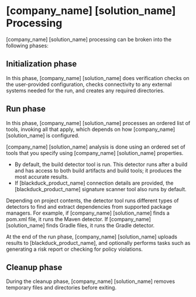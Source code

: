 # [company_name] [solution_name] Processing

[company_name] [solution_name] processing can be broken into the following phases:

## Initialization phase

In this phase, [company_name] [solution_name] does verification checks on the user-provided configuration, checks connectivity to any external systems needed for the run, and creates any required directories.

## Run phase

In this phase, [company_name] [solution_name] processes an ordered list of tools, invoking all that apply, which depends on how [company_name] [solution_name] is configured.

[company_name] [solution_name] analysis is done using an ordered set of tools that you specify using [company_name] [solution_name] properties.

* By default, the build detector tool is run. This detector runs after a build and has access to both build artifacts and build tools; it produces the most accurate results.
* If [blackduck_product_name] connection details are provided, the [blackduck_product_name] signature scanner tool also runs by default.

Depending on project contents, the detector tool runs different types of detectors to find and extract dependencies from supported package managers. For example, if [company_name] [solution_name] finds a pom.xml file, it runs the Maven detector. If [company_name] [solution_name] finds Gradle files, it runs the Gradle detector.

At the end of the run phase, [company_name] [solution_name] uploads results to [blackduck_product_name], and optionally performs tasks such as generating a risk report or checking for policy violations.

## Cleanup phase

During the cleanup phase, [company_name] [solution_name] removes temporary files and directories before exiting.
